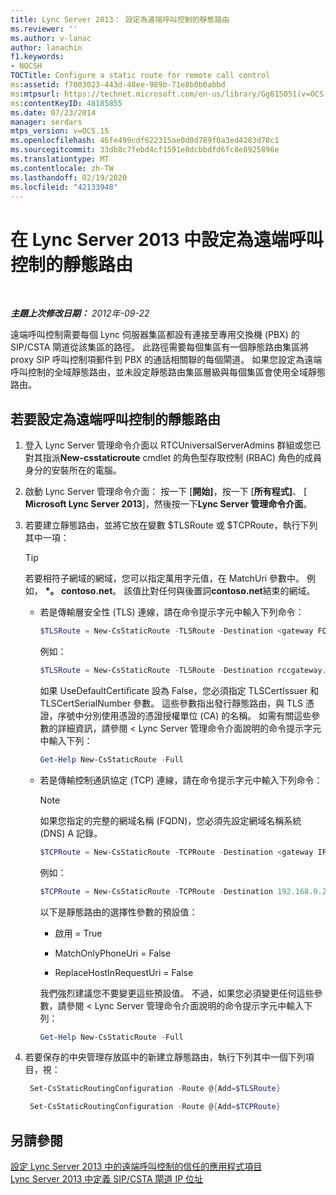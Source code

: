 ```yaml
---
title: Lync Server 2013： 設定為遠端呼叫控制的靜態路由
ms.reviewer: ''
ms.author: v-lanac
author: lanachin
f1.keywords:
- NOCSH
TOCTitle: Configure a static route for remote call control
ms:assetid: f7003023-443d-48ee-989b-71e8b0b0abbd
ms:mtpsurl: https://technet.microsoft.com/en-us/library/Gg615051(v=OCS.15)
ms:contentKeyID: 48185855
ms.date: 07/23/2014
manager: serdars
mtps_version: v=OCS.15
ms.openlocfilehash: 46fe499cdf622315ae0d0d789f0a3ed4283d78c1
ms.sourcegitcommit: 33db8c7febd4cf1591e8dcbbdfd6fc8e8925896e
ms.translationtype: MT
ms.contentlocale: zh-TW
ms.lasthandoff: 02/19/2020
ms.locfileid: "42133948"
---
```

<div data-xmlns="http://www.w3.org/1999/xhtml">

<div class="topic" data-xmlns="http://www.w3.org/1999/xhtml" data-msxsl="urn:schemas-microsoft-com:xslt" data-cs="http://msdn.microsoft.com/">

<div data-asp="https://msdn2.microsoft.com/asp">

# <a name="configure-a-static-route-for-remote-call-control-in-lync-server-2013"></a>在 Lync Server 2013 中設定為遠端呼叫控制的靜態路由

</div>

<div id="mainSection">

<div id="mainBody">

<span> </span>

_**主題上次修改日期：** 2012年-09-22_

遠端呼叫控制需要每個 Lync 伺服器集區都設有連接至專用交換機 (PBX) 的 SIP/CSTA 閘道從該集區的路徑。 此路徑需要每個集區有一個靜態路由集區將 proxy SIP 呼叫控制項郵件到 PBX 的通話相關聯的每個閘道。 如果您設定為遠端呼叫控制的全域靜態路由，並未設定靜態路由集區層級與每個集區會使用全域靜態路由。

<div>

## <a name="to-configure-a-static-route-for-remote-call-control"></a>若要設定為遠端呼叫控制的靜態路由

1.  登入 Lync Server 管理命令介面以 RTCUniversalServerAdmins 群組或您已對其指派**New-csstaticroute** cmdlet 的角色型存取控制 (RBAC) 角色的成員身分的安裝所在的電腦。

2.  啟動 Lync Server 管理命令介面： 按一下 [**開始]**，按一下 [**所有程式]**、 [ **Microsoft Lync Server 2013**]，然後按一下**Lync Server 管理命令介面**。

3.  若要建立靜態路由，並將它放在變數 $TLSRoute 或 $TCPRoute，執行下列其中一項：
    
    <div class="">
    

    > [!TIP]  
    > 若要相符子網域的網域，您可以指定萬用字元值，在 MatchUri 參數中。 例如， <STRONG>*。 contoso.net</STRONG>。 該值比對任何與後置詞<STRONG>contoso.net</STRONG>結束的網域。

    
    </div>
    
      - 若是傳輸層安全性 (TLS) 連線，請在命令提示字元中輸入下列命令：
        
        ```powershell
        $TLSRoute = New-CsStaticRoute -TLSRoute -Destination <gateway FQDN> -Port <gateway SIP listening port> -UseDefaultCertificate $true -MatchUri <destination domain>
        ```
        例如：
        ```powershell
        $TLSRoute = New-CsStaticRoute -TLSRoute -Destination rccgateway.contoso.net -Port 5065 -UseDefaultCertificate $true -MatchUri *.contoso.net
        ```
        如果 UseDefaultCertificate 設為 False，您必須指定 TLSCertIssuer 和 TLSCertSerialNumber 參數。 這些參數指出發行靜態路由，與 TLS 憑證，序號中分別使用憑證的憑證授權單位 (CA) 的名稱。 如需有關這些參數的詳細資訊，請參閱 < Lync Server 管理命令介面說明的命令提示字元中輸入下列：
        ```powershell
        Get-Help New-CsStaticRoute -Full
        ```
      - 若是傳輸控制通訊協定 (TCP) 連線，請在命令提示字元中輸入下列命令：
        
        <div class="">
        

        > [!NOTE]  
        > 如果您指定的完整的網域名稱 (FQDN)，您必須先設定網域名稱系統 (DNS) A 記錄。

        
        </div>
        
        ```powershell
        $TCPRoute = New-CsStaticRoute -TCPRoute -Destination <gateway IP address or FQDN> -Port <gateway SIP listening port> -MatchUri <destination domain>
        ```
        例如：
        ```powershell
        $TCPRoute = New-CsStaticRoute -TCPRoute -Destination 192.168.0.240 -Port 5065 -MatchUri *.contoso.net
        ```
        以下是靜態路由的選擇性參數的預設值：
        
          - 啟用 = True
        
          - MatchOnlyPhoneUri = False
        
          - ReplaceHostInRequestUri = False
        
        我們強烈建議您不要變更這些預設值。 不過，如果您必須變更任何這些參數，請參閱 < Lync Server 管理命令介面說明的命令提示字元中輸入下列：
        ```powershell
        Get-Help New-CsStaticRoute -Full
        ```
4.  若要保存的中央管理存放區中的新建立靜態路由，執行下列其中一個下列項目，視：
    
       ```powershell
        Set-CsStaticRoutingConfiguration -Route @{Add=$TLSRoute}
       ```
    
       ```powershell
        Set-CsStaticRoutingConfiguration -Route @{Add=$TCPRoute}
       ```

</div>

<div>

## <a name="see-also"></a>另請參閱


[設定 Lync Server 2013 中的遠端呼叫控制的信任的應用程式項目](lync-server-2013-configure-a-trusted-application-entry-for-remote-call-control.md)  
[Lync Server 2013 中定義 SIP/CSTA 閘道 IP 位址](lync-server-2013-define-a-sip-csta-gateway-ip-address.md)  
  

</div>

</div>

<span> </span>

</div>

</div>

</div>

